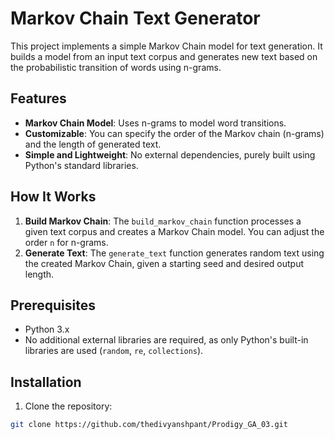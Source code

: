 # Markov Chain Text Generator

This project implements a simple Markov Chain model for text generation. It builds a model from an input text corpus and generates new text based on the probabilistic transition of words using n-grams.

## Features

- **Markov Chain Model**: Uses n-grams to model word transitions.
- **Customizable**: You can specify the order of the Markov chain (n-grams) and the length of generated text.
- **Simple and Lightweight**: No external dependencies, purely built using Python's standard libraries.

## How It Works

1. **Build Markov Chain**: The `build_markov_chain` function processes a given text corpus and creates a Markov Chain model. You can adjust the order `n` for n-grams.
2. **Generate Text**: The `generate_text` function generates random text using the created Markov Chain, given a starting seed and desired output length.

## Prerequisites

- Python 3.x
- No additional external libraries are required, as only Python's built-in libraries are used (`random`, `re`, `collections`).

## Installation

1. Clone the repository:

```bash
git clone https://github.com/thedivyanshpant/Prodigy_GA_03.git
